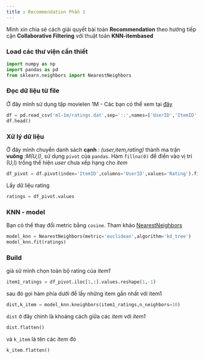 ```yaml
---
title : Recommendation Phần 1
---
```

Mình xin chia sẻ cách giải quyết bài toán __Recommendation__ theo hướng tiếp cận __Collaborative Filtering__ với thuật toán __KNN-itembased__

### Load các thư viện cần thiết
```python
import numpy as np
import pandas as pd
from sklearn.neighbors import NearestNeighbors
```
### Đọc dữ liệu từ file
Ở đây mình sử dụng tập movielen 1M - Các bạn có thể xem tại [đây](https://grouplens.org/datasets/movielens/1m/)
```python
df = pd.read_csv('ml-1m/ratings.dat',sep='::',names=['UserID','ItemID','Rating','Timestamp'])
df.head()
```
### Xử lý dữ liệu 
Ở đây mình chuyển danh sách __cạnh__  : _(user,item,rating)_ thành ma trận __vuông__ :_M(U,I)_, sử dụng `pivot` của `pandas`. Hàm `fillna(0)` để điền vào vị trí (U,I) trống thể hiện _user_ chưa xếp hạng cho _item_
```python
df_pivot = df.pivot(index='ItemID',columns='UserID',values='Rating').fillna(0)
```
Lấy dữ liệu rating
```python
ratings = df_pivot.values
```
### KNN - model
Bạn có thể thay đổi metric bằng `cosine`. Tham khảo [NearestNeighbors](http://scikit-learn.org/stable/modules/generated/sklearn.neighbors.NearestNeighbors.html)
```python
model_knn = NearestNeighbors(metric='euclidean',algorithm='kd_tree')
model_knn.fit(ratings)
```
### Build
giả sử mình chọn toàn bộ rating của _item1_
```python
item1_ratings = df_pivot.iloc[1,:].values.reshape(1,-1)
```
sau đó gọi hàm phía dưới để lấy những item gần nhất với item1
```python
dist,k_item = model_knn.kneighbors(item1_ratings,n_neighbors=10)
```
`dist` ở đây chính là khoảng cách giữa các _item_ với _item1_
```python
dist.flatten()
```
và `k_item` là tên các _item_ đó
```python
k_item.flatten()
``` 
